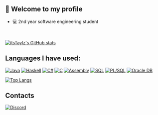 ## 👋 Welcome to my profile 
- 💻 2nd year software engineering student
<!-- - Portuguese
- 🎮 Loves gaming and anime stuff 🍜 -->
<br>

[![itsTaylz's GitHub stats](https://github-readme-stats.vercel.app/api?username=itstaylz&show_icons=true&theme=tokyonight)](#)

## Languages I have used:
[![Java](https://img.shields.io/badge/java-%23ED8B00.svg?style=for-the-badge&logo=mocha&logoColor=white)](#)
[![Haskell](https://img.shields.io/badge/Haskell-5e5086?style=for-the-badge&logo=haskell&logoColor=white)](#)
[![C#](https://img.shields.io/badge/c%23-%23239120.svg?style=for-the-badge&logo=c-sharp&logoColor=white)](#)
[![C](https://img.shields.io/badge/c-%2300599C.svg?style=for-the-badge&logo=c&logoColor=white)](#)
[![Assembly](https://img.shields.io/badge/Assembly-3776AB?style=for-the-badge&logo=&logoColor=white)](#)
[![SQL](https://img.shields.io/badge/SQL-4EA94B?style=for-the-badge&logo=&logoColor=white)](#)
[![PL/SQL](https://img.shields.io/badge/PL%20SQL-CC342D?style=for-the-badge&logo=oracle&logoColor=black)](#)
[![Oracle DB](https://img.shields.io/badge/Oracle%20DB-CC342D?style=for-the-badge&logo=Oracle&logoColor=white)](#)

[![Top Langs](https://github-readme-stats.vercel.app/api/top-langs/?username=itstaylz&layout=compact&theme=tokyonight)](#)

## Contacts
[![Discord](https://img.shields.io/badge/Discord-%235865F2.svg?style=for-the-badge&logo=discord&logoColor=white)](https://discord.com/users/343915488562380803)
